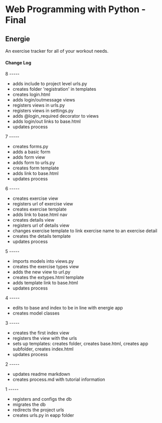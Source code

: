 # Web Programming with Python - Final

## Energie
An exercise tracker for all of your workout needs.

#### Change Log

8 -----
- adds include to project level urls.py
- creates folder 'registration' in templates
- creates login.html
- adds login/outmessage views
- registers views in urls.py
- registers views in settings.py
- adds @login_required decorator to views
- adds login/out links to base.html
- updates process

7 -----
- creates forms.py
- adds a basic form
- adds form view
- adds form to urls.py
- creates form template
- adds link to base.html
- updates process

6 -----
- creates exercise view
- registers url of exercise view
- creates exercise template
- adds link to base.html nav
- creates details view
- registers url of details view
- changes exercise template to link exercise name to an exercise detail
- creates the details template
- updates process

5 -----
- imports models into views.py
- creates the exercise types view
- adds the new view to url.py
- creates the extypes.html template
- adds template link to base.html
- updates process

4 -----
- edits to base and index to be in line with energie app
- creates model classes

3 -----
- creates the first index view
- registers the view with the urls
- sets up templates: creates folder, creates base.html, creates app subfolder, creates index.html
- updates process

2 -----
- updates readme markdown
- creates process.md with tutorial information

1 -----
- registers and configs the db
- migrates the db
- redirects the project urls
- creates urls.py in eapp folder
